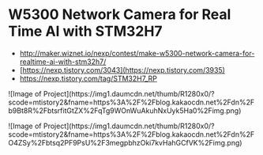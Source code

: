 # W5300 Network Camera for Real Time AI with STM32H7
* http://maker.wiznet.io/nexp/contest/make-w5300-network-camera-for-realtime-ai-with-stm32h7/
* [https://nexp.tistory.com/3043](https://nexp.tistory.com/3935)
* https://nexp.tistory.com/tag/STM32H7_RP

<p></p>
![Image of Project](https://img1.daumcdn.net/thumb/R1280x0/?scode=mtistory2&fname=https%3A%2F%2Fblog.kakaocdn.net%2Fdn%2Fb9Bt8R%2FbtsrfitGtZX%2FqTg9WOnWuAkuhNxUyk5Ha0%2Fimg.png)
<p></p>
![Image of Project](https://img1.daumcdn.net/thumb/R1280x0/?scode=mtistory2&fname=https%3A%2F%2Fblog.kakaocdn.net%2Fdn%2FO4ZSy%2Fbtsq2PF9PsU%2F3megpbhzOki7kvHahGCfVK%2Fimg.png)
